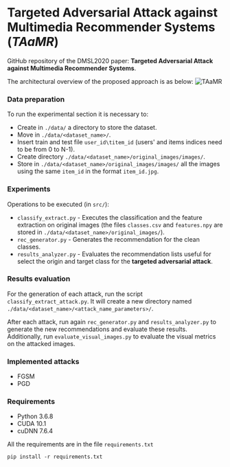 # Targeted Adversarial Attack against Multimedia Recommender Systems (***TAaMR***)

GitHub repository of the DMSL2020 paper: **Targeted Adversarial Attack against Multimedia Recommender Systems**.

The architectural overview of the proposed approach is as below:
![***TAaMR***](https://octodex.github.com/images/yaktocat.png)


### Data preparation
To run the experimental section it is necessary to:
* Create in ```./data/``` a directory to store the dataset.
* Move in ```./data/<dataset_name>/```.
* Insert train and test file ```user_id\titem_id``` (users' and items indices need to be from 0 to N-1).
* Create directory ```./data/<dataset_name>/original_images/images/```.
* Store in ```./data/<dataset_name>/original_images/images/``` all the images using the same ```item_id``` in the format ```item_id.jpg```.

### Experiments
Operations to be executed (in ```src/```):
* ```classify_extract.py``` - Executes the classification and the feature extraction on original images (the files ```classes.csv``` and ```features.npy``` are stored in ```./data/<dataset_name>/original_images/```).
* ```rec_generator.py``` - Generates the recommendation for the clean classes.
* ```results_analyzer.py``` - Evaluates the recommendation lists useful for select the origin and target class for the **targeted adversarial attack**.

### Results evaluation
For the generation of each attack, run the script ```classify_extract_attack.py```. It will create a new directory named ```./data/<dataset_name>/<attack_name_parameters>/```.

After each attack, run again ```rec_generator.py``` and ```results_analyzer.py``` to generate the new recommendations and evaluate these results. Additionally, run ```evaluate_visual_images.py``` to evaluate the visual metrics on the attacked images. 

### Implemented attacks
* FGSM 
* PGD


### Requirements

* Python 3.6.8
* CUDA 10.1
* cuDNN 7.6.4

All the requirements are in the file ```requirements.txt```

```
pip install -r requirements.txt
```
